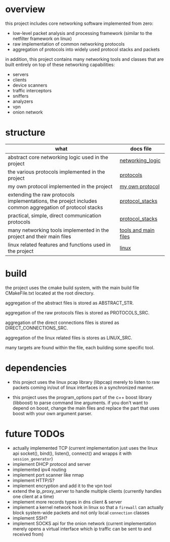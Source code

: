# overview

this project includes core networking software implemented from zero:

* low-level packet analysis and processing framework (similar to the netfilter framework on linux)
* raw implementation of common networking protocols
* aggregation of protocols into widely used protocol stacks and packets

in addition, this project contains many networking tools and classes that are built entirely on top of these networking capabilities:

* servers
* clients
* device scanners
* traffic interceptors
* sniffers
* analyzers
* vpn
* onion network

# structure

| what                                                                                                    | docs file                                    |
|---------------------------------------------------------------------------------------------------------|----------------------------------------------|
| abstract core networking logic used in the project                                                      | [networking_logic](docs/networking_logic.md) |
| the various protocols implemented in the project                                                        | [protocols](docs/protocols.md)               |
| my own protocol implemented in the project                                                              | [my own protocol](docs/my_own_protocol.md)   |  
| extending the raw protocols implementations, the proejct includes common aggregation of protocol stacks | [protocol_stacks](docs/protocol_stacks.md)   |
| practical, simple, direct communication protocols                                                       | [protocol_stacks](docs/protocol_stacks.md)   |
| many networking tools implemented in the project and their main files                                   | [tools and main files](docs/tools_and_main.md)        |
| linux related features and functions used in the project                                                | [linux](docs/linux_related.md)               |

# build

the project uses the cmake build system, with the main build file CMakeFile.txt located at the root directory.

aggregation of the abstract files is stored as ABSTRACT_STR.

aggregation of the raw protocols files is stored as PROTOCOLS_SRC.

aggregation of the direct connections files is stored as DIRECT_CONNECTIONS_SRC.

aggregation of the linux related files is stores as LINUX_SRC.

many targets are found within the file, each building some specific tool.

# dependencies

* this project uses the linux pcap library (libpcap) merely to listen to raw packets coming in/out of linux interfaces
  in a synchronized manner.

* this project uses the program_options part of the c++ boost library (libboost) to parse command line arguments.
  if you don't want to depend on boost, change the main files and replace the part that uses boost with your own
  argument parser.

# future TODOs
* actually implemented TCP (current implementation just uses the linux api socket(), bind(), listen(), connect() and wrapps it with `session_generator`)
* implement DHCP protocol and server
* implemented ipv4 routing
* implement port scanner like nmap
* implement HTTP/S?
* implement encryption and add it to the vpn tool
* extend the ip_proxy_server to handle multiple clients (currently handles one client at a time)
* implement more records types in dns client & server
* implement a kernel network hook in linux so that a `firewall` can actually block system-wide packets and not only local `connection` classes
* implement SSH?
* implement SOCKS api for the onion network (current implementation merely opens a virtual interface which ip traffic can be sent to and received from)
